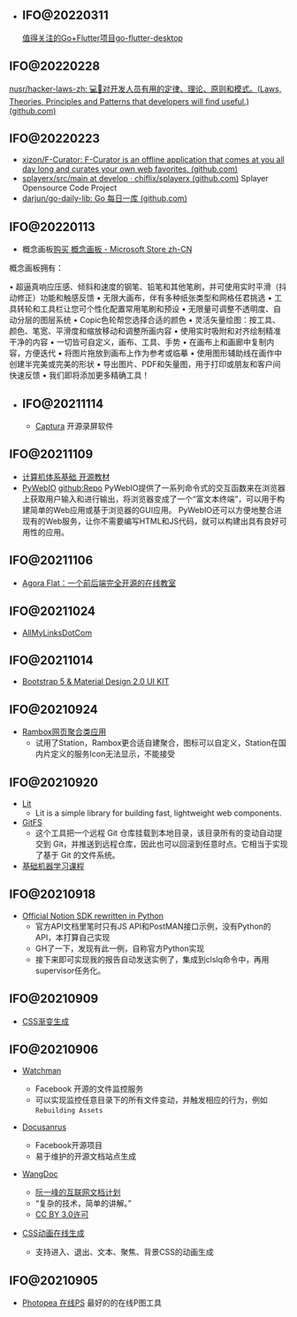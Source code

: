 - ## IFO@20220311
  
  [值得关注的Go+Flutter项目go-flutter-desktop](https://github.com/go-flutter-desktop)
## IFO@20220228

[nusr/hacker-laws-zh: 💻📖对开发人员有用的定律、理论、原则和模式。(Laws, Theories, Principles and Patterns that developers will find useful.) (github.com)](https://github.com/nusr/hacker-laws-zh)
## IFO@20220223

* [xizon/F-Curator: F-Curator is an offline application that comes at you all day long and curates your own web favorites. (github.com)](https://github.com/xizon/F-Curator)
* [splayerx/src/main at develop · chiflix/splayerx (github.com)](https://github.com/chiflix/splayerx) Splayer Opensource Code Project
* [darjun/go-daily-lib: Go 每日一库 (github.com)](https://github.com/darjun/go-daily-lib)
## IFO@20220113
* 概念画板[购买 概念画板 - Microsoft Store zh-CN](https://www.microsoft.com/zh-cn/p/%E6%A6%82%E5%BF%B5%E7%94%BB%E6%9D%BF/9ngqm8fph9wq?activetab=pivot:overviewtab)

概念画板拥有： 

• 超逼真响应压感、倾斜和速度的钢笔、铅笔和其他笔刷，并可使用实时平滑（抖动修正）功能和触感反馈 
• 无限大画布，伴有多种纸张类型和网格任君挑选 
• 工具转轮和工具栏让您可个性化配置常用笔刷和预设 
• 无限量可调整不透明度、自动分层的图层系统 
• Copic色轮帮您选择合适的颜色 
• 灵活矢量绘图：按工具、颜色、笔宽、平滑度和缩放移动和调整所画内容 
• 使用实时吸附和对齐绘制精准干净的内容 
• 一切皆可自定义，画布、工具、手势 
• 在画布上和画廊中复制内容，方便迭代 
• 将图片拖放到画布上作为参考或临摹 
• 使用图形辅助线在画作中创建半完美或完美的形状 
• 导出图片、PDF和矢量图，用于打印或朋友和客户间快速反馈 
• 我们即将添加更多精确工具！
- ## IFO@20211114
  
  * [Captura](https://mathewsachin.github.io/Captura/) 开源录屏软件
## IFO@20211109

* [计算机体系基础 开源教材](https://github.com/foxsen/archbase)
* [PyWebIO](https://pywebio.readthedocs.io/zh_CN/latest/index.html) [github:Repo](https://github.com/pywebio/PyWebIO) PyWebIO提供了一系列命令式的交互函数来在浏览器上获取用户输入和进行输出，将浏览器变成了一个“富文本终端”，可以用于构建简单的Web应用或基于浏览器的GUI应用。 PyWebIO还可以方便地整合进现有的Web服务，让你不需要编写HTML和JS代码，就可以构建出具有良好可用性的应用。
## IFO@20211106

* [Agora Flat：一个前后端完全开源的在线教室](https://github.com/netless-io)
## IFO@20211024

* [AllMyLinksDotCom](https://allmylinks.com/lovelacelee)
## IFO@20211014

* [Bootstrap 5 & Material Design 2.0 UI KIT](https://github.com/mdbootstrap/mdb-ui-kit)
## IFO@20210924

* [Rambox网页聚合类应用](https://github.com/ramboxapp/community-edition)
  * 试用了Station，Rambox更合适自建聚合，图标可以自定义，Station在国内片定义的服务Icon无法显示，不能接受
## IFO@20210920

* [Lit](https://lit.dev/docs/) 
  * Lit is a simple library for building fast, lightweight web components.
* [GitFS](https://www.presslabs.com/docs/code/gitfs/) 
  * 这个工具把一个远程 Git 仓库挂载到本地目录，该目录所有的变动自动提交到 Git，并推送到远程仓库，因此也可以回滚到任意时点。它相当于实现了基于 Git 的文件系统。
* [基础机器学习课程](http://smlbook.org/)
## IFO@20210918

* [Official Notion SDK rewritten in Python](https://github.com/ramnes/notion-sdk-py) 
  * 官方API文档里笔时只有JS API和PostMAN接口示例，没有Python的API，本打算自己实现
  * GH了一下，发现有此一例，自称官方Python实现
  * 接下来即可实现我的报告自动发送实例了，集成到clslq命令中，再用supervisor任务化。
## IFO@20210909

* [CSS渐变生成](https://cssgradient.io/)
## IFO@20210906

* [Watchman](https://github.com/facebook/watchman)
  * Facebook 开源的文件监控服务
  * 可以实现监控任意目录下的所有文件变动，并触发相应的行为，例如`Rebuilding Assets`

* [Docusanrus](https://github.com/facebook/docusaurus)
  * Facebook开源项目
  * 易于维护的开源文档站点生成

* [WangDoc](https://github.com/wangdoc)
  * [阮一峰的互联网文档计划](https://wangdoc.com/)
  * “复杂的技术，简单的讲解。”
  * [CC BY 3.0许可](https://creativecommons.org/about/cclicenses/)

* [CSS动画在线生成](https://animista.net/play/basic)
  * 支持进入、退出、文本、聚焦、背景CSS的动画生成
## IFO@20210905

* [Photopea 在线PS](https://www.photopea.com/) 最好的的在线P图工具
